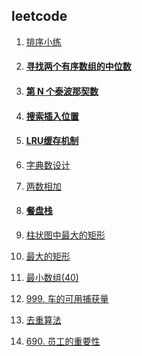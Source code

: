 ## leetcode

1. [排序小练](/docs/arithmetic/sort.md)

2. #### [ 寻找两个有序数组的中位数](/docs/arithmetic/2.md)

3. #### [第 N 个泰波那契数](/docs/arithmetic/3.md)

4. #### [搜索插入位置](/docs/arithmetic/4.md)

5. #### [LRU缓存机制](/docs/arithmetic/5.md)

6. [字典数设计](/docs/arithmetic/6.md)

7. [两数相加](/docs/arithmetic/7.md)

8. #### [餐盘栈](/docs/arithmetic/8.md)

9. [柱状图中最大的矩形](/docs/arithmetic/9.md) 

10. [最大的矩形](/docs/arithmetic/10.md)

11. [最小数组(40)](/docs/arithmetic/11.md)

12. [999. 车的可用捕获量](/docs/arithmetic/12.md)

13. [去重算法 ](/docs/arithmetic/13.md)

14. [690. 员工的重要性 ](/docs/arithmetic/14.md)

